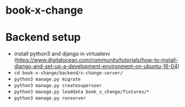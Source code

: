 # book-x-change

# Backend setup
- install python3 and django in virtualenv (https://www.digitalocean.com/community/tutorials/how-to-install-django-and-set-up-a-development-environment-on-ubuntu-16-04)
- `cd book-x-change/backend/x-change-server/`
- `python3 manage.py migrate`
- `python3 manage.py createsuperuser`
- `python3 manage.py loaddata book_x_change/fixtures/*`
- `python3 manage.py runserver`
